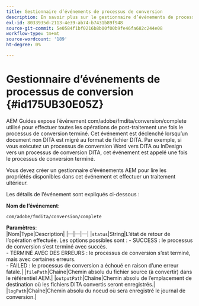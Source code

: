 ```yaml
---
title: Gestionnaire d’événements de processus de conversion
description: En savoir plus sur le gestionnaire d’événements de processus de conversion
exl-id: 8033935d-2113-4e39-ab74-b7431b89f948
source-git-commit: 5e0584f1bf0216b8b00f00b9fe46fa682c244e08
workflow-type: tm+mt
source-wordcount: '189'
ht-degree: 0%

---
```


# Gestionnaire d’événements de processus de conversion {#id175UB30E05Z}

AEM Guides expose l’événement com/adobe/fmdita/conversion/complete utilisé pour effectuer toutes les opérations de post-traitement une fois le processus de conversion terminé. Cet événement est déclenché lorsqu’un document non DITA est migré au format de fichier DITA. Par exemple, si vous exécutez un processus de conversion Word vers DITA ou InDesign vers un processus de conversion DITA, cet événement est appelé une fois le processus de conversion terminé.

Vous devez créer un gestionnaire d’événements AEM pour lire les propriétés disponibles dans cet événement et effectuer un traitement ultérieur.

Les détails de l’événement sont expliqués ci-dessous :

**Nom de l’événement**:

```HTTP
com/adobe/fmdita/conversion/complete 
```

**Paramètres**:\
|Nom|Type|Description| |—|—|—| |`status`|String|L’état de retour de l’opération effectuée. Les options possibles sont : - SUCCESS : le processus de conversion s’est terminé avec succès. <br> - TERMINÉ AVEC DES ERREURS : le processus de conversion s’est terminé, mais avec certaines erreurs. <br>- FAILED : le processus de conversion a échoué en raison d’une erreur fatale.| |`filePath`|Chaîne|Chemin absolu du fichier source \(à convertir\) dans le référentiel AEM.| |`outputPath`|Chaîne|Chemin absolu de l’emplacement de destination où les fichiers DITA convertis seront enregistrés.| |`logPath`|Chaîne|Chemin absolu du noeud où sera enregistré le journal de conversion.|
